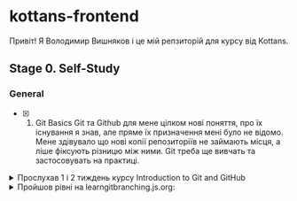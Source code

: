 # kottans-frontend

Привіт! Я Володимир Вишняков і це мій репзиторій для курсу від Kottans.

## Stage 0. Self-Study

### General
 
- [x] 1. Git Basics
Git та Github для мене цілком нові поняття, про їх існування я знав, але пряме їх призначення мені було не відомо.
Мене здівувало що нові копії репозиторіїв не займають місця, а ліше фіксують різницю між ними.
Git треба ще вивчать та застосовувать на практиці.
<details>
  <summary>
  Прослухав 1 і 2 тиждень курсу Introduction to Git and GitHub
  </summary>
 
![Quiz](https://github.com/wwwowka/kottans-frontend/blob/main/git_basics/git-final.jpg)  
 
</details> 
<details>
  <summary>
Пройшов рівні на learngitbranching.js.org:
</summary>
 
![Quiz](https://github.com/wwwowka/kottans-frontend/blob/main/git_basics/git-learngitbranching-0.jpg)  
![Quiz](https://github.com/wwwowka/kottans-frontend/blob/main/git_basics/git-learngitbranching-1.jpg) 
 
</details>
